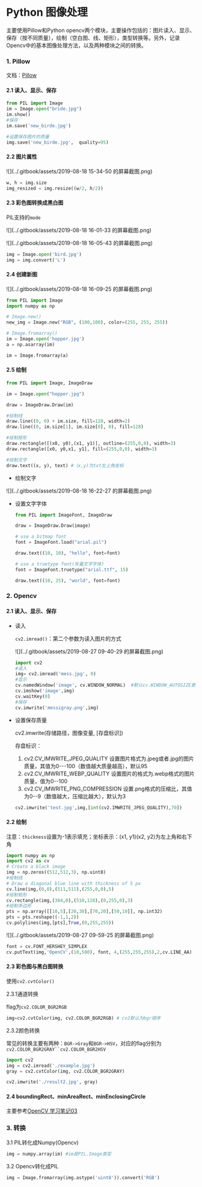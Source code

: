 # Python 图像处理

主要使用Pillow和Python opencv两个模块，主要操作包括的：图片读入、显示、保存（按不同质量），绘制（空白图、线、矩形），类型转换等。另外，记录Opencv中的基本图像处理方法，以及两种模块之间的转换。

### 1. Pillow

文档：[Pillow](https://pillow.readthedocs.io/en/stable/index.html)

#### 2.1 读入、显示、保存

```python
from PIL import Image
im = Image.open("bride.jpg")
im.show()
#保存
im.save('new_birde.jpg')

#设置保存图片的质量
img.save('new_birde.jpg',  quality=95)
```

#### 2.2 图片属性

![](../.gitbook/assets/2019-08-18 15-34-50 的屏幕截图.png)

```python
w, h = img.size
img_resized = img.resize((w/2, h/2))
```

#### 2.3 彩色图转换成黑白图

PIL支持的`mode`

![](../.gitbook/assets/2019-08-18 16-01-33 的屏幕截图.png)

![](../.gitbook/assets/2019-08-18 16-05-43 的屏幕截图.png)

```python
img = Image.open('bird.jpg')
img = img.convert('L')
```

#### 2.4 创建新图

![](../.gitbook/assets/2019-08-18 16-09-25 的屏幕截图.png)

```python
from PIL import Image
import numpy as np

# Image.new()
new_img = Image.new("RGB", (100,100), color=(255, 255, 255))

# Image.fromarray()
im = Image.open('hopper.jpg')
a = np.asarray(im)

im = Image.fromarray(a)
```

#### 2.5 绘制

```python
from PIL import Image, ImageDraw

im = Image.open("hopper.jpg")

draw = ImageDraw.Draw(im)

#绘制线
draw.line((0, 0) + im.size, fill=128, width=2)
draw.line((0, im.size[1], im.size[0], 0), fill=128)

#绘制矩形
draw.rectangle([(x0, y0),(x1, y1)], outline=(255,0,0), width=3) 
draw.rectangle([x0, y0,x1, y1], fill=(255,0,0), width=3) 

#绘制文字
draw.text((x, y), text) #（x,y)为txt左上角坐标
```

* 绘制文字

![](../.gitbook/assets/2019-08-18 16-22-27 的屏幕截图.png)

* 设置文字字体

  ```python
  from PIL import ImageFont, ImageDraw
  
  draw = ImageDraw.Draw(image)
  
  # use a bitmap font
  font = ImageFont.load("arial.pil")
  
  draw.text((10, 10), "hello", font=font)
  
  # use a truetype font(矢量文字字体)
  font = ImageFont.truetype("arial.ttf", 15)
  
  draw.text((10, 25), "world", font=font)
  ```

### 2. Opencv

#### 2.1 读入、显示、保存

* 读入

  `cv2.imread()`：第二个参数为读入图片的方式

  ![](../.gitbook/assets/2019-08-27 09-40-29 的屏幕截图.png)

  ```python
  import cv2
  #读入
  img= cv2.imread('mess.jpg', 0)
  #显示
  cv.namedWindow('image', cv.WINDOW_NORMAL)  #默认cv.WINDOW_AUTOSIZE表示原图大小显示；cv.WINDOW_NORMAL表示可以设置窗口大小
  cv.imshow('image',img)
  cv.waitKey(0)
  #保存
  cv.imwrite('messigray.png',img)
  ```

* 设置保存质量

  cv2.imwrite(存储路径，图像变量, [存盘标识])

  存盘标识：

  1. cv2.CV_IMWRITE_JPEG_QUALITY  设置图片格式为.jpeg或者.jpg的图片质量，其值为0---100（数值越大质量越高），默认95
  2. cv2.CV_IMWRITE_WEBP_QUALITY  设置图片的格式为.webp格式的图片质量，值为0--100
  3. cv2.CV_IMWRITE_PNG_COMPRESSION  设置.png格式的压缩比，其值为0--9（数值越大，压缩比越大），默认为3

  ```python
  cv2.imwrite('test.jpg',img,[int(cv2.IMWRITE_JPEG_QUALITY),70])
  ```

#### 2.2 绘制

注意：`thickness`设置为-1表示填充；坐标表示：(x1, y1)(x2, y2)为左上角和右下角

```python
import numpy as np
import cv2 as cv
# Create a black image
img = np.zeros((512,512,3), np.uint8)
#绘制线
# Draw a diagonal blue line with thickness of 5 px
cv.line(img,(0,0),(511,511),(255,0,0),5)
#绘制矩形
cv.rectangle(img,(384,0),(510,128),(0,255,0),3)
#绘制多边形
pts = np.array([[10,5],[20,30],[70,20],[50,10]], np.int32)
pts = pts.reshape((-1,1,2))
cv.polylines(img,[pts],True,(0,255,255))
```

![](../.gitbook/assets/2019-08-27 09-59-25 的屏幕截图.png)

```python
font = cv.FONT_HERSHEY_SIMPLEX
cv.putText(img,'OpenCV',(10,500), font, 4,(255,255,255),2,cv.LINE_AA)
```

#### 2.3 彩色图与黑白图转换

使用`cv2.cvtColor()`

2.3.1通道转换

flag为`cv2.COLOR_BGR2RGB`

```python
img=cv2.cvtColor(img, cv2.COLOR_BGR2RGB) # cv2默认为bgr顺序
```

2.3.2颜色转换

常见的转换主要有两种：`BGR->Gray`和`BGR->HSV`，对应的flag分别为`cv2.COLOR_BGR2GRAY``cv2.COLOR_BGR2HSV`

```python
import cv2
img = cv2.imread('./example.jpg')
gray = cv2.cvtColor(img, cv2.COLOR_BGR2GRAY)

cv2.imwrite('./result2.jpg', gray)
```

#### 2.4 boundingRect、minAreaRect、minEnclosingCircle

主要参考[OpenCV 学习笔记03](https://www.cnblogs.com/gengyi/p/10317664.html)



### 3. 转换

3.1 PIL转化成Numpy(Opencv)

```python
img = numpy.array(im) #im是PIL.Image类型
```

3.2 Opencv转化成PIL

```python
img = Image.fromarray(img.astype('uint8')).convert('RGB')
```

